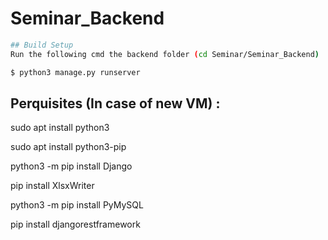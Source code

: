 # Seminar_Backend
 
```bash
## Build Setup
Run the following cmd the backend folder (cd Seminar/Seminar_Backend)

$ python3 manage.py runserver
```

## Perquisites (In case of new VM) :

sudo apt install python3

sudo apt install python3-pip

python3 -m pip install Django

pip install XlsxWriter

python3 -m pip install PyMySQL

pip install djangorestframework



